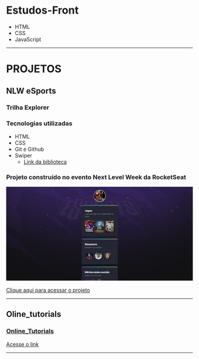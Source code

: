 # Estudos-Front

* HTML
* CSS
* JavaScript

_____________________________________________________________________________________________________

# PROJETOS

## NLW eSports
### Trilha Explorer

### Tecnologias utilizadas
* HTML
* CSS
* Git e Github
* Swiper 
    * [Link da biblioteca](https://swiperjs.com/demos)


### Projeto construído no evento Next Level Week da RocketSeat

![preview](./NLW/NLW-Explorer/preview.png)

[ Clique aqui para acessar o projeto](https://thiagoavelino1990.github.io/Estudos-Front/NLW/NLW-Explorer/)

_____________________________________________________________________________________________________

## Oline_tutorials

### [Online_Tutorials](https://www.youtube.com/c/OnlineTutorials4Designers)


[Acesse o link](https://thiagoavelino1990.github.io/Estudos-Front/Online_Tutorials/#)

_____________________________________________________________________________________________________
